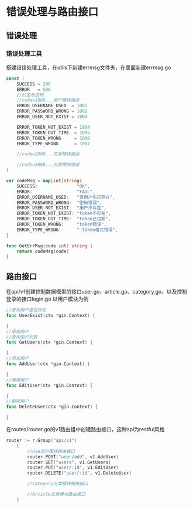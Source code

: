 # 错误处理与路由接口

## 错误处理

### 错误处理工具
搭建错误处理工具，在utils下新建errmsg文件夹，在里面新建errmsg.go
```go
const (
	SUCCESS = 200
	ERROR   = 500
	//约定状态码
	//code=1000...用户模块错误
	ERROR_USERNAME_USED  = 1001
	ERROR_PASSWORD_WRONG = 1002
	ERROR_USER_NOT_EXIST = 1003

	ERROR_TOKEN_NOT_EXIST = 1004
	ERROR_TOKEN_OUT_TIME  = 1005
	ERROR_TOKEN_WRONG     = 1006
	ERROR_TYPE_WRONG      = 1007

	//code=2000...文章模块错误

	//code=3000...分类模块错误
)

var codeMsg = map[int]string{
	SUCCESS:               "OK",
	ERROR:                 "FAIL",
	ERROR_USERNAME_USED:   "该用户名已存在",
	ERROR_PASSWORD_WRONG:  "密码错误",
	ERROR_USER_NOT_EXIST:  "用户不存在",
	ERROR_TOKEN_NOT_EXIST: "token不存在",
	ERROR_TOKEN_OUT_TIME:  "token已过期",
	ERROR_TOKEN_WRONG:     "token错误",
	ERROR_TYPE_WRONG:      " token格式错误",
}

func GetErrMsg(code int) string {
	return codeMsg[code]
}
```

## 路由接口
在api/v1创建控制数据模型的接口user.go、article.go、category.go，以及控制登录的接口login.go
以用户模块为例
```go
//查询用户是否存在
func UserExist(ctx *gin.Context) {

}
//查询用户
//查询用户列表
func GetUsers(ctx *gin.Context) {

}
//添加用户
func AddUser(ctx *gin.Context) {

}
//编辑用户
func EditUser(ctx *gin.Context) {

}
//删除用户
func DeleteUser(ctx *gin.Context) {

}
```
在routes/router.go的v1路由组中创建路由接口，这种api为restful风格
```go
router := r.Group("api/v1")
	{
		//Use用户模块路由接口
		router.POST("user/add", v1.AddUser)
		router.GET("users", v1.GetUsers)
		router.PUT("user/:id", v1.EditUser)
		router.DELETE("user/:id", v1.DeleteUser)

		//Category分类模块路由接口

		//Article文章模块路由接口
	}
```
